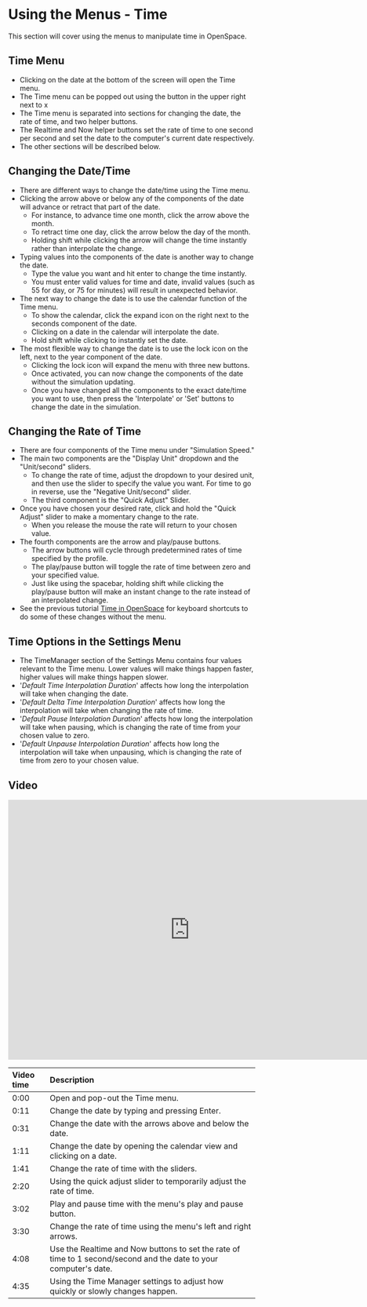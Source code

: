 # Using the Menus - Time
This section will cover using the menus to manipulate time in OpenSpace.

## Time Menu
 - Clicking on the date at the bottom of the screen will open the Time menu.
 - The Time menu can be popped out using the button in the upper right next to x
 - The Time menu is separated into sections for changing the date, the rate of time, and two helper buttons.
 - The Realtime and Now helper buttons set the rate of time to one second per second and set the date to the computer's current date respectively.
 - The other sections will be described below.

## Changing the Date/Time
 - There are different ways to change the date/time using the Time menu.
 - Clicking the arrow above or below any of the components of the date will advance or retract that part of the date.
    - For instance, to advance time one month, click the arrow above the month.
    - To retract time one day, click the arrow below the day of the month.
    - Holding shift while clicking the arrow will change the time instantly rather than interpolate the change.
 - Typing values into the components of the date is another way to change the date.
    - Type the value you want and hit enter to change the time instantly.
    - You must enter valid values for time and date, invalid values (such as 55 for day, or 75 for minutes) will result in unexpected behavior.
 - The next way to change the date is to use the calendar function of the Time menu.
    - To show the calendar, click the expand icon on the right next to the seconds component of the date.
    - Clicking on a date in the calendar will interpolate the date.
    - Hold shift while clicking to instantly set the date.
 - The most flexible way to change the date is to use the lock icon on the left, next to the year component of the date.
    - Clicking the lock icon will expand the menu with three new buttons.
    - Once activated, you can now change the components of the date without the simulation updating.
    - Once you have changed all the components to the exact date/time you want to use, then press the 'Interpolate' or 'Set' buttons to change the date in the simulation.

## Changing the Rate of Time
 - There are four components of the Time menu under "Simulation Speed."
 - The main two components are the "Display Unit" dropdown and the "Unit/second" sliders.
    - To change the rate of time, adjust the dropdown to your desired unit, and then use the slider to specify the value you want. For time to go in reverse, use the "Negative Unit/second" slider.
    - The third component is the "Quick Adjust" Slider.
 - Once you have chosen your desired rate, click and hold the "Quick Adjust" slider to make a momentary change to the rate.
    - When you release the mouse the rate will return to your chosen value.
 - The fourth components are the arrow and play/pause buttons.
    - The arrow buttons will cycle through predetermined rates of time specified by the profile.
    - The play/pause button will toggle the rate of time between zero and your specified value.
    - Just like using the spacebar, holding shift while clicking the play/pause button will make an instant change to the rate instead of an interpolated change.
  - See the previous tutorial [Time in OpenSpace](http://wiki.openspaceproject.com/docs/tutorials/users/time) for keyboard shortcuts to do some of these changes without the menu.

## Time Options in the Settings Menu
 - The TimeManager section of the Settings Menu contains four values relevant to the Time menu. Lower values will make things happen faster, higher values will make things happen slower.
  - '_Default Time Interpolation Duration_' affects how long the interpolation will take when changing the date.
  - '_Default Delta Time Interpolation Duration_' affects how long the interpolation will take when changing the rate of time.
  - '_Default Pause Interpolation Duration_' affects how long the interpolation will take when pausing, which is changing the rate of time from your chosen value to zero.
  - '_Default Unpause Interpolation Duration_' affects how long the interpolation will take when unpausing, which is changing the rate of time from zero to your chosen value.

## Video

<iframe width="740" height="530" src="https://www.youtube.com/embed/z0daNU4OFFA" frameborder="0" allow="autoplay; encrypted-media" allowfullscreen></iframe>

| Video time | Description |
|:-------------|:------------------|
| 0:00 | Open and pop-out the Time menu. |
| 0:11 | Change the date by typing and pressing Enter. |
| 0:31 | Change the date with the arrows above and below the date. |
| 1:11 | Change the date by opening the calendar view and clicking on a date. |
| 1:41 | Change the rate of time with the sliders. |
| 2:20 | Using the quick adjust slider to temporarily adjust the rate of time. |
| 3:02 | Play and pause time with the menu's play and pause button. |
| 3:30 | Change the rate of time using the menu's left and right arrows. |
| 4:08 | Use the Realtime and Now buttons to set the rate of time to 1 second/second and the date to your computer's date. |
| 4:35 | Using the Time Manager settings to adjust how quickly or slowly changes happen. |
